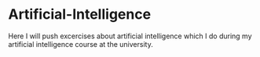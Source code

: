 # Artificial-Intelligence
Here I will push excercises about artificial intelligence which I do during my artificial intelligence course at the university.
